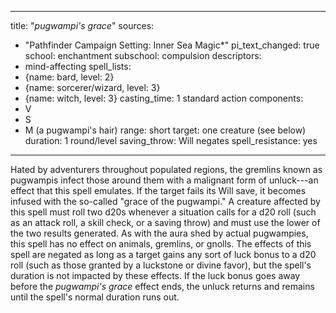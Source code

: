 
---
title: "*pugwampi's grace*"
sources:
  - "Pathfinder Campaign Setting: Inner Sea Magic*"
pi_text_changed: true
school: enchantment
subschool: compulsion
descriptors:
  - mind-affecting
spell_lists:
  - {name: bard, level: 2}
  - {name: sorcerer/wizard, level: 3}
  - {name: witch, level: 3}
casting_time: 1 standard action
components:
  - V
  - S
  - M (a pugwampi's hair)
range: short
target: one creature (see below)
duration: 1 round/level
saving_throw: Will negates
spell_resistance: yes
---

Hated by adventurers throughout populated regions, the gremlins known as pugwampis infect those around them with a malignant form of unluck---an effect that this spell emulates. If the target fails its Will save, it becomes infused with the so-called "grace of the pugwampi." A creature affected by this spell must roll two d20s whenever a situation calls for a d20 roll (such as an attack roll, a skill check, or a saving throw) and must use the lower of the two results generated. As with the aura shed by actual pugwampies, this spell has no effect on animals, gremlins, or gnolls. The effects of this spell are negated as long as a target gains any sort of luck bonus to a d20 roll (such as those granted by a luckstone or divine favor), but the spell's duration is not impacted by these effects. If the luck bonus goes away before the *pugwampi's grace* effect ends, the unluck returns and remains until the spell's normal duration runs out.
